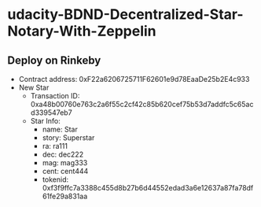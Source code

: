 # udacity-BDND-Decentralized-Star-Notary-With-Zeppelin
## Deploy on Rinkeby
- Contract address: 0xF22a6206725711F62601e9d78EaaDe25b2E4c933
- New Star
    - Transaction ID: 0xa48b00760e763c2a6f55c2cf42c85b620cef75b53d7addfc5c65acd339547eb7
    - Star Info:
        - name: Star
        - story: Superstar
        - ra: ra111
        - dec: dec222
        - mag: mag333
        - cent: cent444
        - tokenid: 0xf3f9ffc7a3388c455d8b27b6d44552edad3a6e12637a87fa78df61fe29a831aa
